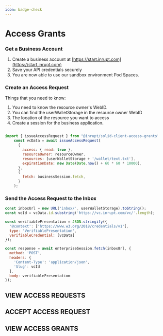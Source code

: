 ```yaml
---
icon: badge-check
---
```


# Access Grants

### Get a Business Account

1. Create a business account at [https://start.inrupt.com](https://start.inrupt.com)
2. Save your API credentials securely
3. You are now able to use our sandbox environment Pod Spaces.



### Create an Access Request

Things that you need to know:

1. You need to know the resource owner's WebID.
2. You can find the userWalletStorage in the resource owner WebID
3. The location of the resource you want to access
4. Create a session for the business application.

```javascript

import { issueAccessRequest } from "@inrupt/solid-client-access-grants";
    const vcData = await issueAccessRequest(
      {
        access: { read: true },
        resourceOwner: resourceOwner,
        resources: [userWalletStorage + '/wallet/text.txt'],
        expirationDate: new Date(Date.now() + 60 * 60 * 10000),
      },
      {
        fetch: businessSession.fetch,
      }
    );

```



### Send the Access Request to the Inbox

```javascript
const inboxUrl = new URL('inbox/', userWalletStorage).toString();
const vcId = vcData.id.substring('https://vc.inrupt.com/vc/'.length);

const verifiablePresentation = JSON.stringify({
  '@context': ['https://www.w3.org/2018/credentials/v1'],
  type: 'VerifiablePresentation',
  verifiableCredential: [vcData]
});

const response = await enterpriseSession.fetch(inboxUrl, {
  method: 'POST',
  headers: {
    'Content-Type': 'application/json',
    'Slug': vcId
  },
  body: verifiablePresentation
});
```

## VIEW ACCESS REQUESTS



## ACCEPT ACCESS REQUEST

## VIEW ACCESS GRANTS
